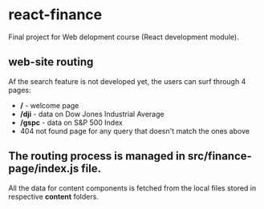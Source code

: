 # react-finance

Final project for Web delopment course (React development module).

## web-site routing
Af the search feature is not developed yet, the users can surf through 4 pages:
* **/** - welcome page
* **/dji** - data on Dow Jones Industrial Average
* **/gspc** - data on S&P 500 Index
* 404 not found page for any query that doesn't match the ones above

The routing process is managed in **src/finance-page/index.js** file.
---

All the data for content components is fetched from the local files stored in respective **content** folders. 
